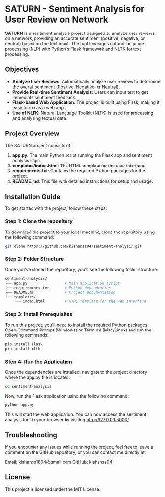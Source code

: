 # SATURN - Sentiment Analysis for User Review on Network

**SATURN** is a sentiment analysis project designed to analyze user reviews on a network, providing an accurate sentiment (positive, negative, or neutral) based on the text input. The tool leverages natural language processing (NLP) with Python's Flask framework and NLTK for text processing.

## Objectives
- **Analyze User Reviews**: Automatically analyze user reviews to determine the overall sentiment (Positive, Negative, or Neutral).
- **Provide Real-time Sentiment Analysis**: Users can input text to get immediate sentiment feedback.
- **Flask-based Web Application**: The project is built using Flask, making it easy to run as a web app.
- **Use of NLTK**: Natural Language Toolkit (NLTK) is used for processing and analyzing textual data.

## Project Overview
The SATURN project consists of:
1. **app.py**: The main Python script running the Flask app and sentiment analysis logic.
2. **templates/index.html**: The HTML template for the user interface.
3. **requirements.txt**: Contains the required Python packages for the project.
4. **README.md**: This file with detailed instructions for setup and usage.

## Installation Guide

To get started with the project, follow these steps:

### Step 1: Clone the repository
To download the project to your local machine, clone the repository using the following command:

```bash
git clone https://github.com/kishanss04/sentiment-analysis.git
```
### Step 2: Folder Structure
Once you’ve cloned the repository, you’ll see the following folder structure:

```bash
sentiment-analysis/
├── app.py                 # Main application script
├── requirements.txt       # Python dependencies
├── README.md              # Project documentation
└── templates/
    └── index.html         # HTML template for the web interface
``` 
### Step 3: Install Prerequisites
To run this project, you'll need to install the required Python packages. Open Command Prompt (Windows) or Terminal (Mac/Linux) and run the following commands:

```bash
pip install Flask
pip install nltk
```
### Step 4: Run the Application
Once the dependencies are installed, navigate to the project directory where the app.py file is located:

```bash
cd sentiment-analysis
```

Now, run the Flask application using the following command:

```bash
python app.py
```
This will start the web application. You can now access the sentiment analysis tool in your browser by visiting http://127.0.0.1:5000/

## Troubleshooting
If you encounter any issues while running the project, feel free to leave a comment on the GitHub repository, or you can contact me directly at:

Email: kishanss1804@gmail.com
GitHub: kishanss04

## License
This project is licensed under the MIT License.

